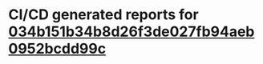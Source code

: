 # CI/CD generated reports for [034b151b34b8d26f3de027fb94aeb0952bcdd99c](https://github.com/hydephp/develop/commit/034b151b34b8d26f3de027fb94aeb0952bcdd99c)
